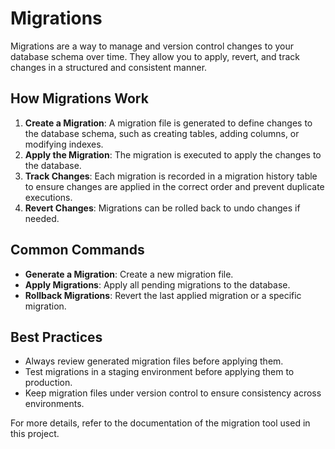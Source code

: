 # Migrations

Migrations are a way to manage and version control changes to your database schema over time. They allow you to apply, revert, and track changes in a structured and consistent manner.

## How Migrations Work

1. **Create a Migration**: A migration file is generated to define changes to the database schema, such as creating tables, adding columns, or modifying indexes.
2. **Apply the Migration**: The migration is executed to apply the changes to the database.
3. **Track Changes**: Each migration is recorded in a migration history table to ensure changes are applied in the correct order and prevent duplicate executions.
4. **Revert Changes**: Migrations can be rolled back to undo changes if needed.

## Common Commands

- **Generate a Migration**: Create a new migration file.
- **Apply Migrations**: Apply all pending migrations to the database.
- **Rollback Migrations**: Revert the last applied migration or a specific migration.

## Best Practices

- Always review generated migration files before applying them.
- Test migrations in a staging environment before applying them to production.
- Keep migration files under version control to ensure consistency across environments.

For more details, refer to the documentation of the migration tool used in this project.